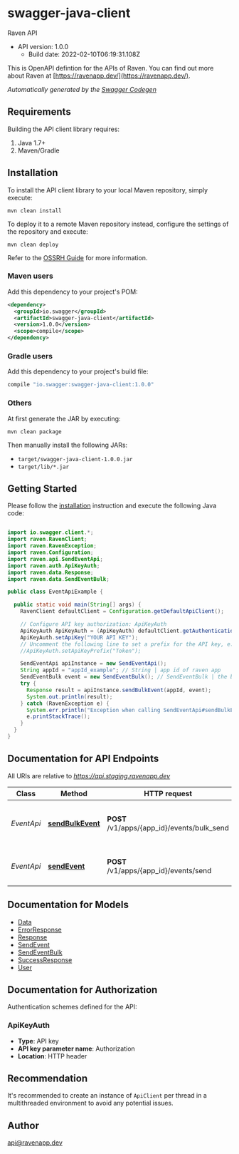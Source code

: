 # swagger-java-client

Raven API
- API version: 1.0.0
  - Build date: 2022-02-10T06:19:31.108Z

This is OpenAPI defintion for the APIs of Raven.  You can find out more about Raven at [https://ravenapp.dev/](https://ravenapp.dev/).


*Automatically generated by the [Swagger Codegen](https://github.com/swagger-api/swagger-codegen)*


## Requirements

Building the API client library requires:
1. Java 1.7+
2. Maven/Gradle

## Installation

To install the API client library to your local Maven repository, simply execute:

```shell
mvn clean install
```

To deploy it to a remote Maven repository instead, configure the settings of the repository and execute:

```shell
mvn clean deploy
```

Refer to the [OSSRH Guide](http://central.sonatype.org/pages/ossrh-guide.html) for more information.

### Maven users

Add this dependency to your project's POM:

```xml
<dependency>
  <groupId>io.swagger</groupId>
  <artifactId>swagger-java-client</artifactId>
  <version>1.0.0</version>
  <scope>compile</scope>
</dependency>
```

### Gradle users

Add this dependency to your project's build file:

```groovy
compile "io.swagger:swagger-java-client:1.0.0"
```

### Others

At first generate the JAR by executing:

```shell
mvn clean package
```

Then manually install the following JARs:

* `target/swagger-java-client-1.0.0.jar`
* `target/lib/*.jar`

## Getting Started

Please follow the [installation](#installation) instruction and execute the following Java code:

```java

import io.swagger.client.*;
import raven.RavenClient;
import raven.RavenException;
import raven.Configuration;
import raven.api.SendEventApi;
import raven.auth.ApiKeyAuth;
import raven.data.Response;
import raven.data.SendEventBulk;

public class EventApiExample {

  public static void main(String[] args) {
    RavenClient defaultClient = Configuration.getDefaultApiClient();

    // Configure API key authorization: ApiKeyAuth
    ApiKeyAuth ApiKeyAuth = (ApiKeyAuth) defaultClient.getAuthentication("ApiKeyAuth");
    ApiKeyAuth.setApiKey("YOUR API KEY");
    // Uncomment the following line to set a prefix for the API key, e.g. "Token" (defaults to null)
    //ApiKeyAuth.setApiKeyPrefix("Token");

    SendEventApi apiInstance = new SendEventApi();
    String appId = "appId_example"; // String | app id of raven app
    SendEventBulk event = new SendEventBulk(); // SendEventBulk | the body for the event that has to be triggered
    try {
      Response result = apiInstance.sendBulkEvent(appId, event);
      System.out.println(result);
    } catch (RavenException e) {
      System.err.println("Exception when calling SendEventApi#sendBulkEvent");
      e.printStackTrace();
    }
  }
}

```

## Documentation for API Endpoints

All URIs are relative to *https://api.staging.ravenapp.dev*

Class | Method | HTTP request | Description
------------ | ------------- | ------------- | -------------
*EventApi* | [**sendBulkEvent**](docs/EventApi.md#sendBulkEvent) | **POST** /v1/apps/{app_id}/events/bulk_send | sends the event in bulk to all the clients specified
*EventApi* | [**sendEvent**](docs/EventApi.md#sendEvent) | **POST** /v1/apps/{app_id}/events/send | sends the event to the client specified


## Documentation for Models

 - [Data](docs/Data.md)
 - [ErrorResponse](docs/ErrorResponse.md)
 - [Response](docs/Response.md)
 - [SendEvent](docs/SendEvent.md)
 - [SendEventBulk](docs/SendEventBulk.md)
 - [SuccessResponse](docs/SuccessResponse.md)
 - [User](docs/User.md)


## Documentation for Authorization

Authentication schemes defined for the API:
### ApiKeyAuth

- **Type**: API key
- **API key parameter name**: Authorization
- **Location**: HTTP header


## Recommendation

It's recommended to create an instance of `ApiClient` per thread in a multithreaded environment to avoid any potential issues.

## Author

api@ravenapp.dev

